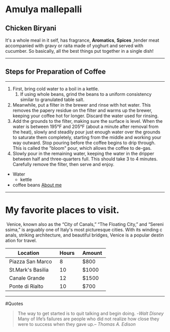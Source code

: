 # Amulya mallepalli
## Chicken Biryani  

It's a whole meal in it self, has fragrance, **Aromatics**, **Spices** ,tender meat accompanied with gravy or raita made of yoghurt and served with cucumber. So basically, all the best things put together in a single dish!  

--- 
## Steps for Preparation of Coffee
---
1. First, bring cold water to a boil in a kettle.
    1. If using whole beans, grind the beans to a uniform consistency similar to granulated table salt. 
3. Meanwhile, put a filter in the brewer and rinse with hot water. This removes the papery residue on the filter and warms up the brewer, keeping your coffee hot for longer. Discard the water used for rinsing. 
4. Add the grounds to the filter, making sure the surface is level. When the water is between 195°F and 205°F (about a minute after removal from the heat), slowly and steadily pour just enough water over the grounds to saturate them completely, starting from the middle and working your way outward. Stop pouring before the coffee begins to drip through. This is called the "bloom" pour, which allows the coffee to de-gas.
5. Slowly pour in the remaining water, keeping the water in the dripper between half and three-quarters full. This should take 3 to 4 minutes. Carefully remove the filter, then serve and enjoy.

* Water
    * kettle
* coffee beans
[About me](aboutme.md)  

---  

# My favorite places to visit.
 Venice, known also as the “City of Canals,” “The Floating City,” and “Serenissima,” is arguably one of Italy's most picturesque cities. With its winding canals, striking architecture, and beautiful bridges, Venice is a popular destination for travel.   

| Location          | Hours | Amount |
|-------------       |-------|--------|
| Piazza San Marco   | 8     | $800   |
| St.Mark's Basilia  | 10    | $1000  |
| Canale Grande      | 12    | $1500  |
| Ponte di Rialto    | 10    | $700   |

---
#Quotes
>The way to get started is to quit talking and begin doing. -*Walt Disney*
>Many of life’s failures are people who did not realize how close they were to success when they gave up.– *Thomas A. Edison*






